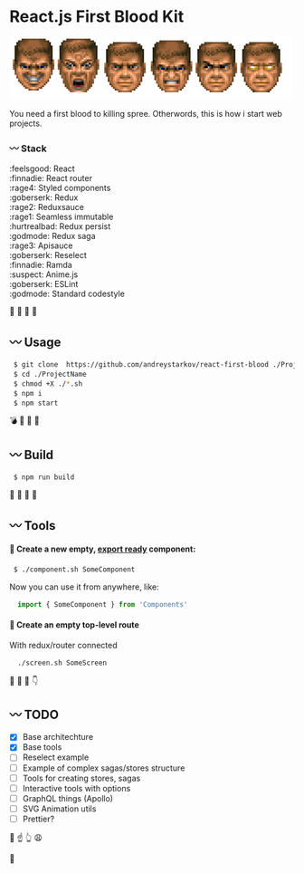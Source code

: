 
# React.js First Blood Kit

![Rampage!](./godmode.png)

You need a first blood to killing spree.
Otherwords, this is how i start web projects.

### :wavy_dash: Stack
:feelsgood: React<br />
:finnadie: React router<br />
:rage4: Styled components<br />
:goberserk: Redux<br />
:rage2: Reduxsauce<br />
:rage1: Seamless immutable<br />
:hurtrealbad: Redux persist<br />
:godmode: Redux saga<br />
:rage3: Apisauce<br />
:goberserk: Reselect<br />
:finnadie: Ramda<br />
:suspect: Anime.js<br />
:goberserk: ESLint<br />
:godmode: Standard codestyle<br >



 :nose: :electric_plug: :eggplant: :hammer:
 
## :wavy_dash: Usage 

```bash
 $ git clone  https://github.com/andreystarkov/react-first-blood ./ProjectName
 $ cd ./ProjectName
 $ chmod +X ./*.sh
 $ npm i
 $ npm start
```


 :bomb: :santa: :fork_and_knife: :money_with_wings:
 
## :wavy_dash: Build 

```bash
 $ npm run build
```


:hocho: :baby_chick: :chicken: :two_men_holding_hands:
 
## :wavy_dash: Tools

#### :small_blue_diamond: Create a new empty, [export ready](https://github.com/andreystarkov/create-index-exports) component:
```bash
 $ ./component.sh SomeComponent
```
Now you can use it from anywhere, like:
```js
  import { SomeComponent } from 'Components'
```

#### :small_blue_diamond: Create an empty top-level route
With redux/router connected
```bash
  ./screen.sh SomeScreen
```



 :gun: :bath: :smoking: :point_down:
 
## :wavy_dash: TODO
- [x] Base architechture
- [x] Base tools
- [ ] Reselect example
- [ ] Example of complex sagas/stores structure
- [ ] Tools for creating stores, sagas
- [ ] Interactive tools with options
- [ ] GraphQL things (Apollo)
- [ ] SVG Animation utils
- [ ] Prettier?

 :poop: :point_up: :point_up_2: :weary:
 
 :cop:

